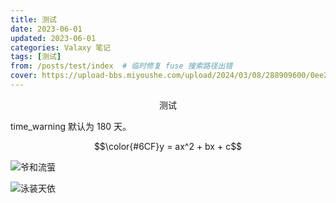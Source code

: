 ```yaml
---
title: 测试
date: 2023-06-01
updated: 2023-06-01
categories: Valaxy 笔记
tags: [测试]
from: /posts/test/index  # 临时修复 fuse 搜索路径出错
cover: https://upload-bbs.miyoushe.com/upload/2024/03/08/288909600/0ee25815227885828cc8c6d908d4e807_902317807682662192.png
---
```


<p style="text-align:center">测试</p>

<!-- more -->

time_warning 默认为 180 天。

$$\color{#6CF}y = ax^2 + bx + c$$

![爷和流萤](https://upload-bbs.miyoushe.com/upload/2024/03/08/288909600/0ee25815227885828cc8c6d908d4e807_902317807682662192.png "爷和流萤")

<Img src="https://i0.hdslb.com/bfs/album/1cf0720220f2e393d8a3d7fc61f0c3ce93d8e5fc.jpg@1048w_!web-dynamic.avif" alt="泳装天依" caption="泳装天依"/>
